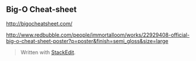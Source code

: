 
## Big-O Cheat-sheet

http://bigocheatsheet.com/ 

http://www.redbubble.com/people/immortalloom/works/22929408-official-big-o-cheat-sheet-poster?p=poster&finish=semi_gloss&size=large

> Written with [StackEdit](https://stackedit.io/).
<!--stackedit_data:
eyJoaXN0b3J5IjpbOTk2MzIwMzAsNzMwOTk4MTE2XX0=
-->